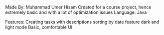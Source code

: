Made By: Muhammad Umer Hisam
Created for a course project, hence extremely basic and with a lot of optimization issues
Language: Java


Features:
Creating tasks with descriptions
sorting by date feature
dark and light mode
Basic, comfortable UI
